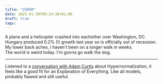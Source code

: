 ```yaml
---
title: "2505R"
date: 2025-01-30T09:24:28+01:00
draft: true
tags:
---
```


A plane and a helicopter crashed into eachother over Washington, DC. Hungary produced 0.2% (!) growth last year so is officially out of recession. My lower back aches, I haven't been on a longer walk in weeks.  
The world is weird today. I'm gonna go walk the dog.

---

Listened to a [conversation with Adam Curtis](https://youtu.be/MIHC4NNScEI) about Hypernormalization, it feels like a good fit for an Explanation of Everything. Like all models, probably flawed and still useful.